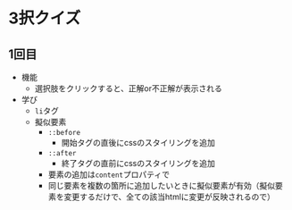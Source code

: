 # 3択クイズ

## 1回目
- 機能
    - 選択肢をクリックすると、正解or不正解が表示される
- 学び
    - `li`タグ
    - 擬似要素
        - `::before`
            - 開始タグの直後にcssのスタイリングを追加
        - `::after`
            - 終了タグの直前にcssのスタイリングを追加
        - 要素の追加は`content`プロパティで
        - 同じ要素を複数の箇所に追加したいときに擬似要素が有効（擬似要素を変更するだけで、全ての該当htmlに変更が反映されるので）